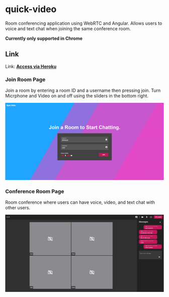 # quick-video

Room conferencing application using WebRTC and Angular. Allows users to voice and text chat when joining the same conference room. 

**Currently only supported in Chrome**

## Link
Link: **[Access via Heroku](https://shelf-book-app.herokuapp.com/)**


### Join Room Page
Join a room by entering a room ID and a username then pressing join. Turn Micrphone and Video on and off using the sliders in the bottom right.

![alt text](./docs/pictures/ui/join_room.png)

### Conference Room Page
Room conference where users can have voice, video, and text chat with other users.

![alt text](./docs/pictures/ui/conference_room.png)
